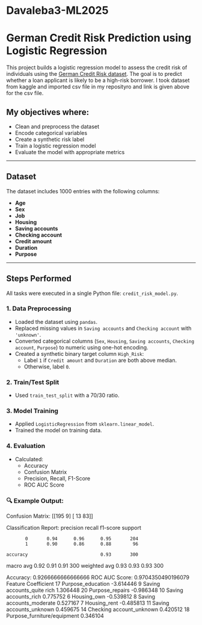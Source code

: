 # Davaleba3-ML2025


# German Credit Risk Prediction using Logistic Regression

This project builds a logistic regression model to assess the credit risk of individuals using the [German Credit Risk dataset]([https://www.kaggle.com/datasets/uciml/german-credit](https://github.com/lukakukhaleishvili/Davaleba3-ML2025/blob/main/german_credit_data.csv)). The goal is to predict whether a loan applicant is likely to be a high-risk borrower. I took dataset from kaggle and imported csv file in my reposityro and link is given above for the csv file.


## My objectives where:

- Clean and preprocess the dataset
- Encode categorical variables
- Create a synthetic risk label
- Train a logistic regression model
- Evaluate the model with appropriate metrics

---

##  Dataset

The dataset includes 1000 entries with the following columns:

- **Age**
- **Sex**
- **Job**
- **Housing**
- **Saving accounts**
- **Checking account**
- **Credit amount**
- **Duration**
- **Purpose**

---

##  Steps Performed

All tasks were executed in a single Python file: `credit_risk_model.py`.

### 1. **Data Preprocessing**
- Loaded the dataset using `pandas`.
- Replaced missing values in `Saving accounts` and `Checking account` with `'unknown'`.
- Converted categorical columns (`Sex`, `Housing`, `Saving accounts`, `Checking account`, `Purpose`) to numeric using one-hot encoding.
- Created a synthetic binary target column `High_Risk`:
  - Label `1` if `Credit amount` and `Duration` are both above median.
  - Otherwise, label `0`.

### 2. **Train/Test Split**
- Used `train_test_split` with a 70/30 ratio.

### 3. **Model Training**
- Applied `LogisticRegression` from `sklearn.linear_model`.
- Trained the model on training data.

### 4. **Evaluation**
- Calculated:
  - Accuracy
  - Confusion Matrix
  - Precision, Recall, F1-Score
  - ROC AUC Score

### 🔍 Example Output:
Confusion Matrix:
[[195   9]
 [ 13  83]]

Classification Report:
              precision    recall  f1-score   support

           0       0.94      0.96      0.95       204
           1       0.90      0.86      0.88        96

    accuracy                           0.93       300
   macro avg       0.92      0.91      0.91       300
weighted avg       0.93      0.93      0.93       300

Accuracy: 0.9266666666666666
ROC AUC Score: 0.9704350490196079
                        Feature  Coefficient
17            Purpose_education    -3.614446
9    Saving accounts_quite rich     1.306448
20              Purpose_repairs    -0.986348
10         Saving accounts_rich     0.775752
6                   Housing_own    -0.539812
8      Saving accounts_moderate     0.527167
7                  Housing_rent    -0.485813
11      Saving accounts_unknown     0.459675
14     Checking account_unknown     0.420512
18  Purpose_furniture/equipment     0.346104

